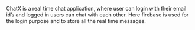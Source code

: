 ChatX is a real time chat application, where user can login with their email id’s and logged in users can chat with each other. Here firebase is used for the login purpose and to store all the real time messages.
